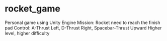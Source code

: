 # rocket_game
Personal game using Unity Engine
Mission: Rocket need to reach the finish pad
Control: A-Thrust Left, D-Thrust Right, Spacebar-Thrust Upward
Higher level, higher difficulty
